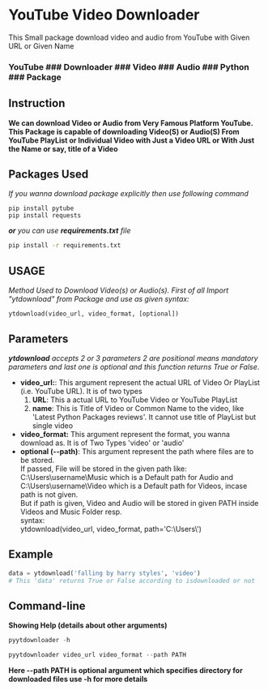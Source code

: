 # YouTube Video Downloader
This Small package download video and audio from YouTube with Given URL or Given Name
### YouTube ### Downloader ### Video ### Audio ### Python ### Package
## Instruction
**We can download Video or Audio from Very Famous Platform YouTube. This Package is capable of downloading Video(S) or Audio(S) From YouTube PlayList or Individual Video with Just a Video URL or With Just the Name or say, title of a Video**
## Packages Used
*If you wanna download package explicitly then use following command*
````
pip install pytube
pip install requests
````
***or** you can use **requirements.txt** file*
````cmd
pip install -r requirements.txt
````
## USAGE
*Method Used to Download Video(s) or Audio(s).*
*First of all Import "ytdownload" from Package and use as given syntax:*
````
ytdownload(video_url, video_format, [optional])
````
## Parameters
*__ytdownload__ accepts 2 or 3 parameters 2 are positional means mandatory parameters and last one is optional and this function returns True or False*.

* **video_url:**: This argument represent the actual URL of Video Or PlayList (i.e. YouTube URL). It is of two types
  1. **URL**: This a actual URL to YouTube Video or YouTube PlayList
  2. **name**: This is Title of Video or Common Name to the video, like 'Latest Python Packages reviews'. It cannot use title of PlayList but single video
* **video_format:** This argument represent the format, you wanna download as. It is of Two Types 'video' or 'audio'
* **optional (--path)**: This argument represent the path where files are to be stored.  
If passed, File will be stored in the given path like:  
C:\Users\username\Music which is a Default path for Audio and  
C:\Users\username\Video which is a Default path for Videos, incase path is not given.  
But if path is given, Video and Audio will be stored in given PATH inside Videos and Music Folder resp.  
  syntax:  
      ytdownload(video_url, video_format, path='C:\\Users\\')  

## Example
````python
data = ytdownload('falling by harry styles', 'video')
# This 'data' returns True or False according to isdownloaded or not
````
## Command-line
**Showing Help (details about other arguments)**
````python
pyytdownloader -h
````

````python
pyytdownloader video_url video_format --path PATH
````
**Here --path PATH is optional argument which specifies directory for downloaded files use -h for more details**
